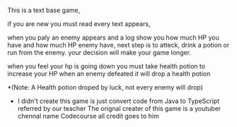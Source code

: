 This is a text base game,

if you are new you must read every text appears,

when you paly an enemy appears and a log show you how much HP you have and how much HP enemy have,
next step is to atteck, drink a potion or run from the enemy.
your decision will make your game longer.

when you feel your hp is going down you must take health potion to increase your HP
when an enemy defeated it will drop a health potion  


*(Note: A Health potion droped by luck, not every enemy will drop)
* I didn't create this game is just convert code from Java to TypeScript referred by our teacher 
  The orignal creater of this game is a youtuber chennal name Codecourse
  all credit goes to him
